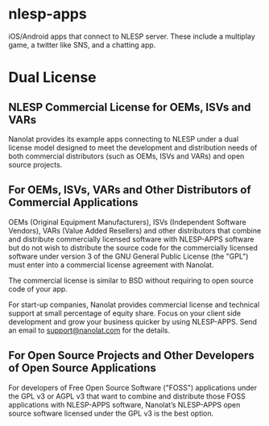 nlesp-apps
==========

iOS/Android apps that connect to NLESP server. These include a multiplay game, a twitter like SNS, and a chatting app.

# Dual License
## NLESP Commercial License for OEMs, ISVs and VARs
 
Nanolat provides its example apps connecting to NLESP under a dual license model designed to meet the development and distribution needs of both commercial distributors (such as OEMs, ISVs and VARs) and open source projects.
 
## For OEMs, ISVs, VARs and Other Distributors of Commercial Applications

OEMs (Original Equipment Manufacturers), ISVs (Independent Software Vendors), VARs (Value Added Resellers)  and other distributors that combine and distribute commercially licensed software with NLESP-APPS software but do not wish to distribute the source code for the commercially licensed software under version 3 of the GNU General Public License (the "GPL") must enter into a commercial license agreement with Nanolat.

The commercial license is similar to BSD without requiring to open source code of your app.

For start-up companies, Nanolat provides commercial license and technical support at small percentage of equity share. 
Focus on your client side development and grow your business quicker by using NLESP-APPS. 
Send an email to support@nanolat.com for the details.

## For Open Source Projects and Other Developers of Open Source Applications
 
For developers of Free Open Source Software ("FOSS") applications under the GPL v3 or AGPL v3 that want to combine and distribute those FOSS applications with NLESP-APPS software, Nanolat’s NLESP-APPS open source software licensed under the GPL v3 is the best option.
